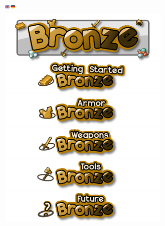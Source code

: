 <span>
<svg xmlns="http://www.w3.org/2000/svg" width="1em" height="1em" viewBox="0 0 64 64"><path fill="#2e3192" d="M38 54h16c1.977 0 3.657-.446 5.052-1.223L38 40.219zm25.66-7.79c.228-1.017.344-2.094.344-3.211v-5h-14.11l13.762 8.211M.35 17.759A14.635 14.635 0 0 0 0 21v5h14.164zM26 10H10c-1.963 0-3.632.44-5.021 1.206L26 23.746zM5.043 52.826C6.419 53.57 8.066 54 10 54h16V40.324zM0 38v5c0 1.151.122 2.26.363 3.303L14.282 38zm59.115-26.745C57.709 10.457 56.006 10 54 10H38v13.851zM64 26v-5c0-1.094-.113-2.149-.332-3.147L50.012 26z"/><path fill="#e6e7e8" d="m50.012 26l13.656-8.147c-.626-2.864-2.15-5.235-4.553-6.598L38 23.851V10h-2v18h28v-2zM0 36v2h14.282L.363 46.303c.661 2.855 2.231 5.199 4.68 6.523L26 40.324V54h2V36zm64 0H36v18h2V40.219l21.052 12.559c2.421-1.348 3.964-3.706 4.604-6.566L49.894 38H64zM26 10v13.746L4.979 11.206C2.549 12.546.996 14.9.349 17.759L14.164 26H0v2h28V10z"/><path fill="#be1e2d" d="M36 28V10h-8v18H0v8h28v18h8V36h28v-8z"/><path fill="#be1e2d" d="M21.938 26L1.888 14.031c-.431.64-.777 1.344-1.063 2.094L17.372 26h4.563M63.09 48.09L46.277 38h-4.656l20.313 12.219a9.866 9.866 0 0 0 1.156-2.125m-2.371-35.703L37.969 26l4.619.003L62.219 14.25c-.438-.797-.9-1.311-1.5-1.859M1.813 49.875a8.996 8.996 0 0 0 1.609 1.844L26.063 38H21.5z"/></svg>
<svg xmlns="http://www.w3.org/2000/svg" width="1em" height="1em" viewBox="0 0 64 64"><path fill="#ec1c24" d="M0 25h64v14H0z"/><path fill="#25333a" d="M54 10H10C3.373 10 0 14.925 0 21v4h64v-4c0-6.075-3.373-11-10-11"/><path fill="#f9cb38" d="M0 43c0 6.075 3.373 11 10 11h44c6.627 0 10-4.925 10-11v-4H0z"/></svg>
</span>

![Bronze Banner](https://github.com/Khazoda/bronze/blob/Web-Assets/description_common/logo_wide.png?raw=true)
![Getting Started](https://github.com/Khazoda/bronze/blob/Web-Assets/description_common/bronze_getting_started.png?raw=true)
![Bronze Armor](https://github.com/Khazoda/bronze/blob/Web-Assets/description_common/bronze_armor.png?raw=true)
![Bronze Weapaons](https://github.com/Khazoda/bronze/blob/Web-Assets/description_common/bronze_weapons.png?raw=true)
![Bronze Tools](https://github.com/Khazoda/bronze/blob/Web-Assets/description_common/bronze_toools.png?raw=true)
![Bronze Mod Future](https://github.com/Khazoda/bronze/blob/Web-Assets/description_common/bronze_future.png?raw=true)
